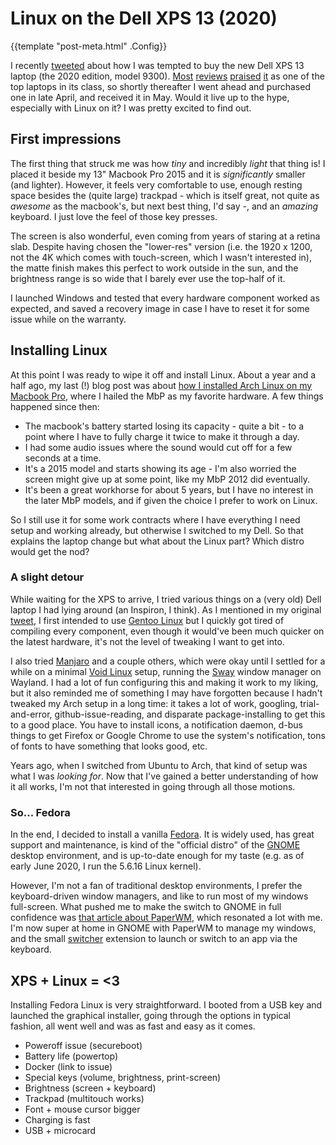# Linux on the Dell XPS 13 (2020)

{{template "post-meta.html" .Config}}

I recently [tweeted][tweet] about how I was tempted to buy the new Dell
XPS 13 laptop (the 2020 edition, model 9300). [Most][review1]
[reviews][review2] [praised][review3] [it][review4] as one of the top laptops
in its class, so shortly thereafter I went ahead and purchased one in late April,
and received it in May. Would it live up to the hype, especially with Linux on
it? I was pretty excited to find out.

## First impressions

The first thing that struck me was how _tiny_ and incredibly _light_ that thing is!
I placed it beside my 13" Macbook Pro 2015 and it is _significantly_ smaller (and lighter).
However, it feels very comfortable to use, enough resting space besides the (quite large)
trackpad - which is itself great, not quite as _awesome_ as the macbook's, but next best
thing, I'd say -, and an _amazing_ keyboard. I just love the feel of those key presses.

The screen is also wonderful, even coming from years of staring at a retina
slab. Despite having chosen the "lower-res" version (i.e. the 1920 x 1200, not
the 4K which comes with touch-screen, which I wasn't interested in), the matte
finish makes this perfect to work outside in the sun, and the brightness range
is so wide that I barely ever use the top-half of it.

I launched Windows and tested that every hardware component worked as expected,
and saved a recovery image in case I have to reset it for some issue while on
the warranty.

## Installing Linux

At this point I was ready to wipe it off and install Linux. About a year and a
half ago, my last (!) blog post was about [how I installed Arch Linux on my
Macbook Pro][arch], where I hailed the MbP as my favorite hardware. A few
things happened since then:

* The macbook's battery started losing its capacity - quite a bit - to a point
where I have to fully charge it twice to make it through a day.
* I had some audio issues where the sound would cut off for a few seconds at a time.
* It's a 2015 model and starts showing its age - I'm also worried the screen might
give up at some point, like my MbP 2012 did eventually.
* It's been a great workhorse for about 5 years, but I have no interest in the later
MbP models, and if given the choice I prefer to work on Linux.

So I still use it for some work contracts where I have everything I need setup and
working already, but otherwise I switched to my Dell. So that explains the laptop
change but what about the Linux part? Which distro would get the nod?

### A slight detour

While waiting for the XPS to arrive, I tried various things on a (very old) Dell
laptop I had lying around (an Inspiron, I think). As I mentioned in my original
[tweet][], I first intended to use [Gentoo Linux][gentoo] but I quickly got tired
of compiling every component, even though it would've been much quicker on the
latest hardware, it's not the level of tweaking I want to get into.

I also tried [Manjaro][manjaro] and a couple others, which were okay until I settled
for a while on a minimal [Void Linux][void] setup, running the [Sway][] window manager
on Wayland. I had a lot of fun configuring this and making it work to my liking, but
it also reminded me of something I may have forgotten because I hadn't tweaked my Arch
setup in a long time: it takes a lot of work, googling, trial-and-error, github-issue-reading,
and disparate package-installing to get this to a good place. You have to install
icons, a notification daemon, d-bus things to get Firefox or Google Chrome to use the
system's notification, tons of fonts to have something that looks good, etc.

Years ago, when I switched from Ubuntu to Arch, that kind of setup was what I was
_looking for_. Now that I've gained a better understanding of how it all works, I'm not
that interested in going through all those motions.

### So... Fedora

In the end, I decided to install a vanilla [Fedora][]. It is widely used, has great support
and maintenance, is kind of the "official distro" of the [GNOME][] desktop environment,
and is up-to-date enough for my taste (e.g. as of early June 2020, I run the 5.6.16 Linux kernel).

However, I'm not a fan of traditional desktop environments, I prefer the keyboard-driven window
managers, and like to run most of my windows full-screen. What pushed me to make the switch
to GNOME in full confidence was [that article about PaperWM][paper], which resonated a lot with me.
I'm now super at home in GNOME with PaperWM to manage my windows, and the small [switcher][] extension
to launch or switch to an app via the keyboard.

## XPS + Linux = <3

Installing Fedora Linux is very straightforward. I booted from a USB key and launched the
graphical installer, going through the options in typical fashion, all went well and was
as fast and easy as it comes.

* Poweroff issue (secureboot)
* Battery life (powertop)
* Docker (link to issue)
* Special keys (volume, brightness, print-screen)
* Brightness (screen + keyboard)
* Trackpad (multitouch works)
* Font + mouse cursor bigger
* Charging is fast
* USB + microcard

[tweet]: https://twitter.com/___mna___/status/1247964015298478089
[review1]: https://www.engadget.com/2020-04-01-dell-xps-13-review-best-ultraportable.html
[review2]: https://www.techradar.com/reviews/dell-xps-13-2020
[review3]: https://www.theverge.com/2020/4/15/21221003/dell-xps-13-2020-review-core-i7-specs-features-price
[review4]: https://www.wired.com/review/dell-xps-13-2020/
[arch]: https://www.0value.com/using-arch-linux-on-a-macbook-pro
[gentoo]: https://www.gentoo.org/
[manjaro]: https://manjaro.org/
[void]: https://voidlinux.org/
[sway]: https://github.com/swaywm/sway
[fedora]: https://getfedora.org/
[gnome]: https://www.gnome.org/
[paper]: https://jvns.ca/blog/2020/01/05/paperwm/
[switcher]: https://github.com/daniellandau/switcher
